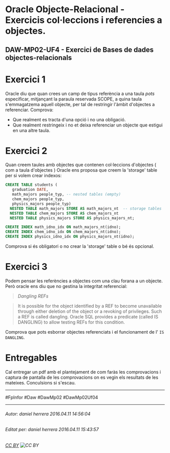 # Oracle Objecte-Relacional - Exercicis col·leccions i referencies a objectes.
## DAW-MP02-UF4 - Exercici de Bases de dades objectes-relacionals
Exercici 1
==========

Oracle diu que quan crees un camp de tipus referència a una taula *pots* especificar, mitjançant la paraula reservada SCOPE, a quina taula s'emmagatzema aquell objecte, per tal de restringir l'àmbit d'objectes a referenciar. Comprova:

* Que realment es tracta d'una opció i no una obligació.
* Que realment restringeix i no et deixa referenciar un objecte que estigui en una altre taula.


Exercici 2
==========

Quan creem taules amb objectes que contenen col·leccions d'objectes ( com a taula d'objectes ) Oracle ens proposa que creem la 'storage' table per si volem crear indexos:


```sql
CREATE TABLE students (
   graduation DATE, 
   math_majors people_typ, -- nested tables (empty)
   chem_majors people_typ, 
   physics_majors people_typ)
  NESTED TABLE math_majors STORE AS math_majors_nt  -- storage tables
  NESTED TABLE chem_majors STORE AS chem_majors_nt
  NESTED TABLE physics_majors STORE AS physics_majors_nt;

CREATE INDEX math_idno_idx ON math_majors_nt(idno);
CREATE INDEX chem_idno_idx ON chem_majors_nt(idno);
CREATE INDEX physics_idno_idx ON physics_majors_nt(idno);

```
Comprova si és obligatori o no crear la 'storage' table o bé és opcional.

Exercici 3
==========

Podem pensar les referències a objectes com una clau forana a un objecte. Però oracle ens diu que no gestina la integritat referencial:

>*Dangling REFs*

>It is possible for the object identified by a REF to become unavailable through either deletion of the object or a revoking of privileges. Such a REF is called dangling. Oracle SQL provides a predicate (called IS DANGLING) to allow testing REFs for this condition.

Comprova que pots esborrar objectes referenciats i el funcionament de l' `IS DANGLING`.

Entregables
===========

Cal entregar un pdf amb el plantejament de com faràs les comprovacions i captura de pantalla de les comprovacions on es vegin els resultats de les mateixes. Conculsions si s'escau.




---

#FpInfor #Daw #DawMp02 #DawMp02Uf04

---

###### Autor: daniel herrera 2016.04.11 14:56:04
###### Editat per: daniel herrera 2016.04.11 15:43:57
###### [CC BY](https://creativecommons.org/licenses/by/4.0/) ![CC BY](https://licensebuttons.net/l/by/3.0/80x15.png)
